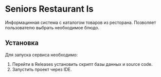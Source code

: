 # Seniors Restaurant Is

Информацинная система с каталогом товаров из ресторана. Позволяет пользователю выбрать необходимое блюдо.

## Установка

Для запуска сервиса необходимо:

1. Перейти в Releases установить скрипт базы данных и source code.
2. Запустить проект через IDE.
